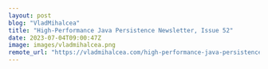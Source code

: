```yaml
---
layout: post
blog: "VladMihalcea"
title: "High-Performance Java Persistence Newsletter, Issue 52"
date: 2023-07-04T09:00:47Z
image: images/vladmihalcea.png
remote_url: "https://vladmihalcea.com/high-performance-java-persistence-newsletter-issue-52/"
---
```

